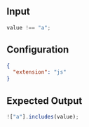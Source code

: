 
## Input
```javascript input
value !== "a";
```

## Configuration
```json configuration
{
  "extension": "js"
}
```

## Expected Output
```javascript expected output
!["a"].includes(value);
```
